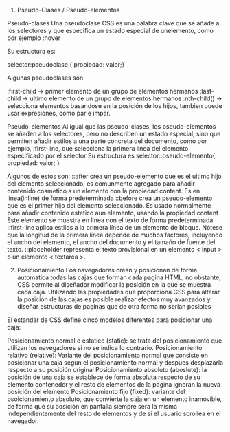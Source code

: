 1. Pseudo-Clases / Pseudo-elementos

Pseudo-clases
Una pseudoclase CSS es una palabra clave que se añade a los selectores y que especifica un estado especial de unelemento, como por ejemplo :hover

Su estructura es:

selector:pseudoclase { propiedad: valor;}

Algunas pseudoclases son

:first-child -> primer elemento de un grupo de elementos hermanos
:last-child -> ultimo elemento de un grupo de elementos hermanos
:nth-child() -> selecciona elementos basandose en la posición de los hijos, tambien puede usar expresiones, como par e impar.

Pseudo-elementos
Al igual que las pseudo-clases, los pseudo-elementos se añaden a los selectores, pero no describen un estado especial, sino que permiten añadir estilos a una parte concreta del documento, como por ejemplo, :first-line, que selecciona la primera linea del elemento especificado por el selector
Su estructura es
selector::pseudo-elemento{ propiedad: valor; }

Algunos de estos son:
::after crea un pseudo-elemento que es el ultimo hijo del elemento seleccionado, es comunmente agregado para añadir contenido cosmetico a un elemento con la propiedad content. Es en linea(inline) de forma predeterminada
::before crea un pseudo-elemento que es el primer hijo del elemento seleccionado. Es usado normalmente para añadir contenido estetico aun elemento, usando la propiedad content Este elemento se muestra en linea con el texto de forma predeterminada
::first-line aplica estilos a la primera línea de un elemento de bloque. Nótese que la
longitud de la primera línea depende de muchos factores, incluyendo el ancho del
elemento, el ancho del documento y el tamaño de fuente del texto.
::placeholder representa el texto provisional en un elemento < input > o un
elemento < textarea >.


2. Posicionamiento
Los navegadores crean y posicionan de forma automatica todas las cajas que forman cada pagina HTML, no obstante, CSS permite al diseñador modificar la posición en la que se muestra cada caja.
Utilizando las propiedades que proporciona CSS para alterar la posición de las cajas es posible realizar efectos muy avanzados y diseñar estructuras de paginas que de otra forma no serian posibles

El estandar de CSS define cinco modelos diferentes para posicionar una caja:

Posicionamiento normal o estatico (static): se trata del posicionamiento que utilizan los navegadores si no se indica lo contrario.
Posicionamiento relativo (relative): Variante del posicionamiento normal que consiste en posicionar una caja segun el posicionamiento normal y despues desplazarla respecto a su posición original
Posicionamiento absoluto (aboslute): la posición de una caja se establece de forma absoluta respecto de su elemento contenedor y el resto de elementos de la pagina ignoran la nueva posición del elemento
Posicionamiento fijo (fixed): variante del psoicionamiento absoluto, que convierte la caja en un elemento inamovible, de forma que su posición en pantalla siempre sera la misma independientemente del resto de elementos y de si el usuario scrollea en el navegador.

